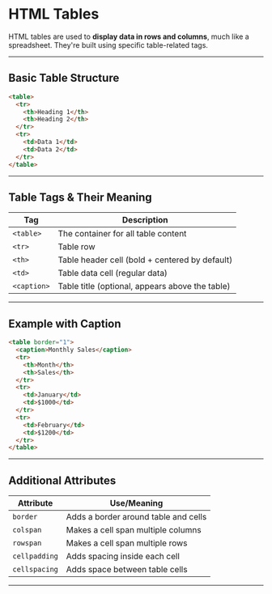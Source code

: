 # HTML Tables

HTML tables are used to **display data in rows and columns**, much like a spreadsheet. They're built using specific table-related tags.

---

## Basic Table Structure

```html
<table>
  <tr>
    <th>Heading 1</th>
    <th>Heading 2</th>
  </tr>
  <tr>
    <td>Data 1</td>
    <td>Data 2</td>
  </tr>
</table>
```

---

## Table Tags & Their Meaning

| Tag       | Description                                  |
|-----------|----------------------------------------------|
| `<table>` | The container for all table content          |
| `<tr>`    | Table row                                    |
| `<th>`    | Table header cell (bold + centered by default) |
| `<td>`    | Table data cell (regular data)               |
| `<caption>` | Table title (optional, appears above the table) |

---

## Example with Caption

```html
<table border="1">
  <caption>Monthly Sales</caption>
  <tr>
    <th>Month</th>
    <th>Sales</th>
  </tr>
  <tr>
    <td>January</td>
    <td>$1000</td>
  </tr>
  <tr>
    <td>February</td>
    <td>$1200</td>
  </tr>
</table>
```

---

## Additional Attributes

| Attribute     | Use/Meaning                                     |
|---------------|-------------------------------------------------|
| `border`      | Adds a border around table and cells            |
| `colspan`     | Makes a cell span multiple columns              |
| `rowspan`     | Makes a cell span multiple rows                 |
| `cellpadding` | Adds spacing inside each cell                   |
| `cellspacing` | Adds space between table cells                  |

---